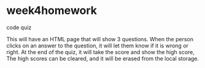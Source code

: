 # week4homework
code quiz

This will have an HTML page that will show 3 questions.
When the person clicks on an answer to the question, it will let them know if it is wrong or right.
At the end of the quiz, it will take the score and show the high score,
The high scores can be cleared, and it will be erased from the local storage.